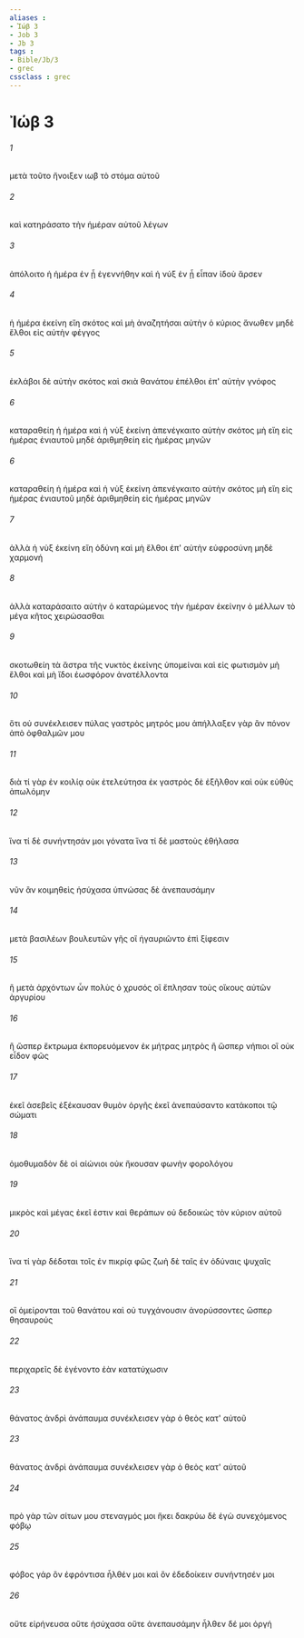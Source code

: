 ```yaml
---
aliases : 
- Ἰώβ 3
- Job 3
- Jb 3
tags : 
- Bible/Jb/3
- grec
cssclass : grec
---
```


# Ἰώβ 3

###### 1
μετὰ τοῦτο ἤνοιξεν ιωβ τὸ στόμα αὐτοῦ
###### 2
καὶ κατηράσατο τὴν ἡμέραν αὐτοῦ λέγων
###### 3
ἀπόλοιτο ἡ ἡμέρα ἐν ᾗ ἐγεννήθην καὶ ἡ νύξ ἐν ᾗ εἶπαν ἰδοὺ ἄρσεν
###### 4
ἡ ἡμέρα ἐκείνη εἴη σκότος καὶ μὴ ἀναζητήσαι αὐτὴν ὁ κύριος ἄνωθεν μηδὲ ἔλθοι εἰς αὐτὴν φέγγος
###### 5
ἐκλάβοι δὲ αὐτὴν σκότος καὶ σκιὰ θανάτου ἐπέλθοι ἐπ' αὐτὴν γνόφος
###### 6
καταραθείη ἡ ἡμέρα καὶ ἡ νὺξ ἐκείνη ἀπενέγκαιτο αὐτὴν σκότος μὴ εἴη εἰς ἡμέρας ἐνιαυτοῦ μηδὲ ἀριθμηθείη εἰς ἡμέρας μηνῶν
###### 6
καταραθείη ἡ ἡμέρα καὶ ἡ νὺξ ἐκείνη ἀπενέγκαιτο αὐτὴν σκότος μὴ εἴη εἰς ἡμέρας ἐνιαυτοῦ μηδὲ ἀριθμηθείη εἰς ἡμέρας μηνῶν
###### 7
ἀλλὰ ἡ νὺξ ἐκείνη εἴη ὀδύνη καὶ μὴ ἔλθοι ἐπ' αὐτὴν εὐφροσύνη μηδὲ χαρμονή
###### 8
ἀλλὰ καταράσαιτο αὐτὴν ὁ καταρώμενος τὴν ἡμέραν ἐκείνην ὁ μέλλων τὸ μέγα κῆτος χειρώσασθαι
###### 9
σκοτωθείη τὰ ἄστρα τῆς νυκτὸς ἐκείνης ὑπομείναι καὶ εἰς φωτισμὸν μὴ ἔλθοι καὶ μὴ ἴδοι ἑωσφόρον ἀνατέλλοντα
###### 10
ὅτι οὐ συνέκλεισεν πύλας γαστρὸς μητρός μου ἀπήλλαξεν γὰρ ἂν πόνον ἀπὸ ὀφθαλμῶν μου
###### 11
διὰ τί γὰρ ἐν κοιλίᾳ οὐκ ἐτελεύτησα ἐκ γαστρὸς δὲ ἐξῆλθον καὶ οὐκ εὐθὺς ἀπωλόμην
###### 12
ἵνα τί δὲ συνήντησάν μοι γόνατα ἵνα τί δὲ μαστοὺς ἐθήλασα
###### 13
νῦν ἂν κοιμηθεὶς ἡσύχασα ὑπνώσας δὲ ἀνεπαυσάμην
###### 14
μετὰ βασιλέων βουλευτῶν γῆς οἳ ἠγαυριῶντο ἐπὶ ξίφεσιν
###### 15
ἢ μετὰ ἀρχόντων ὧν πολὺς ὁ χρυσός οἳ ἔπλησαν τοὺς οἴκους αὐτῶν ἀργυρίου
###### 16
ἢ ὥσπερ ἔκτρωμα ἐκπορευόμενον ἐκ μήτρας μητρὸς ἢ ὥσπερ νήπιοι οἳ οὐκ εἶδον φῶς
###### 17
ἐκεῖ ἀσεβεῖς ἐξέκαυσαν θυμὸν ὀργῆς ἐκεῖ ἀνεπαύσαντο κατάκοποι τῷ σώματι
###### 18
ὁμοθυμαδὸν δὲ οἱ αἰώνιοι οὐκ ἤκουσαν φωνὴν φορολόγου
###### 19
μικρὸς καὶ μέγας ἐκεῖ ἐστιν καὶ θεράπων οὐ δεδοικὼς τὸν κύριον αὐτοῦ
###### 20
ἵνα τί γὰρ δέδοται τοῖς ἐν πικρίᾳ φῶς ζωὴ δὲ ταῖς ἐν ὀδύναις ψυχαῖς
###### 21
οἳ ὁμείρονται τοῦ θανάτου καὶ οὐ τυγχάνουσιν ἀνορύσσοντες ὥσπερ θησαυρούς
###### 22
περιχαρεῖς δὲ ἐγένοντο ἐὰν κατατύχωσιν
###### 23
θάνατος ἀνδρὶ ἀνάπαυμα συνέκλεισεν γὰρ ὁ θεὸς κατ' αὐτοῦ
###### 23
θάνατος ἀνδρὶ ἀνάπαυμα συνέκλεισεν γὰρ ὁ θεὸς κατ' αὐτοῦ
###### 24
πρὸ γὰρ τῶν σίτων μου στεναγμός μοι ἥκει δακρύω δὲ ἐγὼ συνεχόμενος φόβῳ
###### 25
φόβος γάρ ὃν ἐφρόντισα ἦλθέν μοι καὶ ὃν ἐδεδοίκειν συνήντησέν μοι
###### 26
οὔτε εἰρήνευσα οὔτε ἡσύχασα οὔτε ἀνεπαυσάμην ἦλθεν δέ μοι ὀργή
